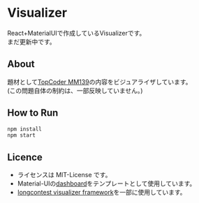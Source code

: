 # Visualizer

<!-- <div>
  <a href="./LICENSE">
    <img alt="LICENSE" src="https://img.shields.io/badge/license-MIT-blue.svg?maxAge=43200">
  </a>
</div> -->

React+MaterialUIで作成しているVisualizerです。  
まだ更新中です。

## About

題材として[TopCoder MM139](https://www.topcoder.com/challenges/05bd815f-0e25-4268-a02d-7b8233d710dc)の内容をビジュアライザしています。  
(この問題自体の制約は、一部反映していません。)

## How to Run

```bash
npm install
npm start
```

## Licence

* ライセンスは MIT-License です。
* Material-UIの[dashboard](https://github.com/mui/material-ui/tree/v5.10.1/docs/data/material/getting-started/templates/dashboard)をテンプレートとして使用しています。
* [longcontest visualizer framework](https://github.com/kmyk/longcontest-visualizer-framework)を一部に使用しています。